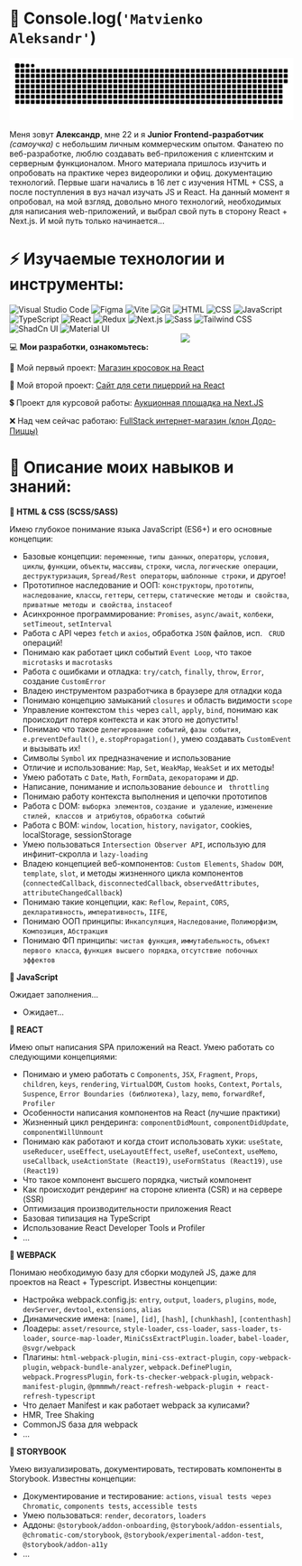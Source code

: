 # 👋 Console.log(`'Matvienko Aleksandr'`)
<p align="center">
<img width="600" src="github-snake.svg" alt="snake"/>
</p>

Меня зовут __Александр__, мне 22 и я __Junior Frontend-разработчик__ _(самоучка)_ c небольшим личным коммерческим опытом. Фанатею по веб-разработке, люблю создавать веб-приложения с клиентским и серверным функционалом. Много материала пришлось изучить и опробовать на практике через видеоролики и офиц. документацию технологий. Первые шаги начались в 16 лет с изучения HTML + CSS, а после поступления в вуз начал изучать JS и React. На данный момент я опробовал, на мой взгляд, довольно много технологий, необходимых для написания web-приложений, и выбрал свой путь в сторону React + Next.js. И мой путь только начинается...
<h1>⚡ Изучаемые технологии и инструменты:</h1>
<div >
	<img width="36" src="https://raw.githubusercontent.com/marwin1991/profile-technology-icons/refs/heads/main/icons/visual_studio_code.png" alt="Visual Studio Code" title="Visual Studio Code"/>
	<img width="36" src="https://raw.githubusercontent.com/marwin1991/profile-technology-icons/refs/heads/main/icons/figma.png" alt="Figma" title="Figma"/>
	<img width="36" src="https://raw.githubusercontent.com/marwin1991/profile-technology-icons/refs/heads/main/icons/vite.png" alt="Vite" title="Vite"/>
	<img width="36" src="https://raw.githubusercontent.com/marwin1991/profile-technology-icons/refs/heads/main/icons/git.png" alt="Git" title="Git"/>
	<img width="36" src="https://raw.githubusercontent.com/marwin1991/profile-technology-icons/refs/heads/main/icons/html.png" alt="HTML" title="HTML"/>
	<img width="36" src="https://raw.githubusercontent.com/marwin1991/profile-technology-icons/refs/heads/main/icons/css.png" alt="CSS" title="CSS"/>
	<img width="36" src="https://raw.githubusercontent.com/marwin1991/profile-technology-icons/refs/heads/main/icons/javascript.png" alt="JavaScript" title="JavaScript"/>
	<img width="36" src="https://raw.githubusercontent.com/marwin1991/profile-technology-icons/refs/heads/main/icons/typescript.png" alt="TypeScript" title="TypeScript"/>
	<img width="36" src="https://raw.githubusercontent.com/marwin1991/profile-technology-icons/refs/heads/main/icons/react.png" alt="React" title="React"/>
	<img width="36" src="https://raw.githubusercontent.com/marwin1991/profile-technology-icons/refs/heads/main/icons/redux.png" alt="Redux" title="Redux"/>
	<img width="36" src="https://raw.githubusercontent.com/marwin1991/profile-technology-icons/refs/heads/main/icons/next_js.png" alt="Next.js" title="Next.js"/>
	<img width="36" src="https://raw.githubusercontent.com/marwin1991/profile-technology-icons/refs/heads/main/icons/sass.png" alt="Sass" title="Sass"/>
	<img width="36" src="https://raw.githubusercontent.com/marwin1991/profile-technology-icons/refs/heads/main/icons/tailwind_css.png" alt="Tailwind CSS" title="Tailwind CSS"/>
	<img width="36" src="https://raw.githubusercontent.com/marwin1991/profile-technology-icons/refs/heads/main/icons/shadcn_ui.png" alt="ShadCn UI" title="ShadCn UI"/>
	<img width="36" src="https://raw.githubusercontent.com/marwin1991/profile-technology-icons/refs/heads/main/icons/material_ui.png" alt="Material UI" title="Material UI"/>
</div>
<img align='right' src='https://user-images.githubusercontent.com/5713670/87202985-820dcb80-c2b6-11ea-9f56-7ec461c497c3.gif' width="200"/>
<p>💻 <b>Мои разработки, ознакомьтесь:</b></p>
<p>👟 Мой первый проект: <a href="https://github.com/ifaqer/magazine-snickers/tree/master">Магазин кросовок на React</a></p>
<p>🍕 Мой второй проект: <a href="https://github.com/ifaqer/React-Pizza-v2-REMASTERED">Сайт для сети пицеррий на React</a></p>
<p>💲 Проект для курсовой работы: <a href="https://github.com/ifaqer/AuctionProject">Аукционная площадка на Next.JS</a></p>
<p>❌ Над чем сейчас работаю: <a href="https://github.com/ifaqer/next-pizza">FullStack интернет-магазин (клон Додо-Пиццы)</a></p>

<h1>📌 Описание моих навыков и знаний:</h1>
<p><b>🤗 HTML & CSS (SCSS/SASS)</b></p>

Имею глубокое понимание языка JavaScript (ES6+) и его основные концепции:
- Базовые концепции: `переменные`, `типы данных`, `операторы`, `условия`, `циклы`, `функции`, `объекты`, `массивы`, `строки`, `числа`, `логические операции`, `деструктуризация`, `Spread/Rest операторы`, `шаблонные строки`, и другое!
- Прототипное наследование и ООП: `конструкторы`, `прототипы`, `наследование`, `классы`, `геттеры`, `сеттеры`, `статические методы и свойства`, `приватные методы и свойства`, `instaceof`
- Асинхронное программирование: `Promises`, `async/await`, `колбеки`, `setTimeout`, `setInterval`
- Работа с API через `fetch` и `axios`, обработка `JSON` файлов, исп. ` CRUD` операций!
- Понимаю как работает цикл событий `Event Loop`, что такое `microtasks` и `macrotasks`
- Работа с ошибками и отладка: `try/catch`, `finally`, `throw`, `Error`, создание `CustomError`
- Владею инструментом разработчика в браузере для отладки кода
- Понимаю концепцию замыканий `closures` и область видимости `scope`
- Управление контекстом `this` через `call`, `apply`, `bind`, понимаю как происходит потеря контекста и как этого не допустить!
- Понимаю что такое `делегирование событий`, `фазы события`, `e.preventDefault()`, `e.stopPropagation()`, умею создавать `CustomEvent` и вызывать их!
- Символы `Symbol` их предназначение и использование
- Отличие и использование: `Map`, `Set`, `WeakMap`, `WeakSet` и их методы!
- Умею работать с `Date`, `Math`, `FormData`, `декораторами` и др.
- Написание, понимание и использование `debounce` и ` throttling`
- Понимаю работу контекста выполнения и цепочки прототипов
- Работа с DOM: `выборка элементов`, `создание и удаление`, `изменение стилей, классов и атрибутов`, `обработка событий` 
- Работа с BOM: `window`, `location`, `history`, `navigator`, cookies, localStorage, sessionStorage
- Умею пользоваться `Intersection Observer API`, использую для инфинит-скролла и `lazy-loading`
- Владею концепцией веб-компонентов: `Custom Elements`, `Shadow DOM`, `template`, `slot`, и методы жизненного цикла компонентов (`connectedCallback`, `disconnectedCallback`, `observedAttributes`, ` attributeChangedCallback`)
- Понимаю такие концепции, как: `Reflow`, `Repaint`, `CORS`, `декларативность`, `императивность`, `IIFE`, 
- Понимаю ООП принципы: `Инкапсуляция`, `Наследование`, `Полиморфизм`, `Композиция`, `Абстракция`
- Понимаю ФП принципы: `чистая функция`, `иммутабельность`, `объект первого класса`, `функция высшего порядка`, `отсутствие побочных эффектов`
<p><b>🧲 JavaScript</b></p>

Ожидает заполнения...
- Ожидает...
<p><b>🚀 REACT</b></p>

Имею опыт написания SPA приложений на React. Умею работать со следующими концепциями:
- Понимаю и умею работать с `Components`, `JSX`, `Fragment`, `Props`, `children`, `keys`, `rendering`, `VirtualDOM`, `Custom hooks`, `Context`, `Portals`, `Suspence`, `Error Boundaries (библиотека)`, `lazy`, `memo`, `forwardRef`, `Profiler`
- Особенности написания компонентов на React (лучшие практики)
- Жизненный цикл рендеринга: `componentDidMount`, `componentDidUpdate`, `componentWillUnmount`
- Понимаю как работают и когда стоит использовать хуки: `useState`, `useReducer`, `useEffect`, `useLayoutEffect`, `useRef`, `useContext`, `useMemo`, `useCallback`, `useActionState (React19)`, `useFormStatus (React19)`, `use (React19)`
- Что такое компонент высшего порядка, чистый компонент
- Как происходит рендеринг на стороне клиента (CSR) и на сервере (SSR)
- Оптимизация производительности приложения React
- Базовая типизация на TypeScript
- Использование React Developer Tools и Profiler
- ...
<p><b>🏈 WEBPACK</b></p>

Понимаю необходимую базу для сборки модулей JS, даже для проектов на React + Typescript. Известны концепции:
- Настройка webpack.config.js: `entry`, `output`, `loaders`, `plugins`, `mode`, `devServer`, `devtool`, `extensions`, `alias`
- Динамические имена: `[name]`, `[id]`, `[hash]`, `[chunkhash]`, `[contenthash]`
- Лоадеры: `asset/resource`, `style-loader`, `css-loader`, `sass-loader`, `ts-loader`, `source-map-loader`, `MiniCssExtractPlugin.loader`, `babel-loader`, `@svgr/webpack`
- Плагины: `html-webpack-plugin`, `mini-css-extract-plugin`, `copy-webpack-plugin`, `webpack-bundle-analyzer`, `webpack.DefinePlugin`, `webpack.ProgressPlugin`, `fork-ts-checker-webpack-plugin`, `webpack-manifest-plugin`, `@pmmmwh/react-refresh-webpack-plugin + react-refresh-typescript`
- Что делает Manifest и как работает webpack за кулисами?
- HMR, Tree Shaking
- CommonJS база для webpack
- ...

<p><b>💝 STORYBOOK</b></p>

Умею визуализировать, документировать, тестировать компоненты в Storybook. Известны концепции:
- Документирование и тестирование: `actions`, `visual tests через Chromatic`, `components tests`, `accessible tests`
- Умею пользоваться: `render`, `decorators`, `loaders`
- Аддоны: `@storybook/addon-onboarding`, `@storybook/addon-essentials`, `@chromatic-com/storybook`, `@storybook/experimental-addon-test`, `@storybook/addon-a11y`
- ...
